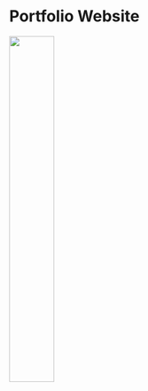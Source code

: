 # Portfolio Website

[<img src="https://user-images.githubusercontent.com/29410712/193637523-681f8b9c-b433-4106-a4b6-3fc257f51474.png" height=40% width=40%/>](https://dosanity.github.io/)

